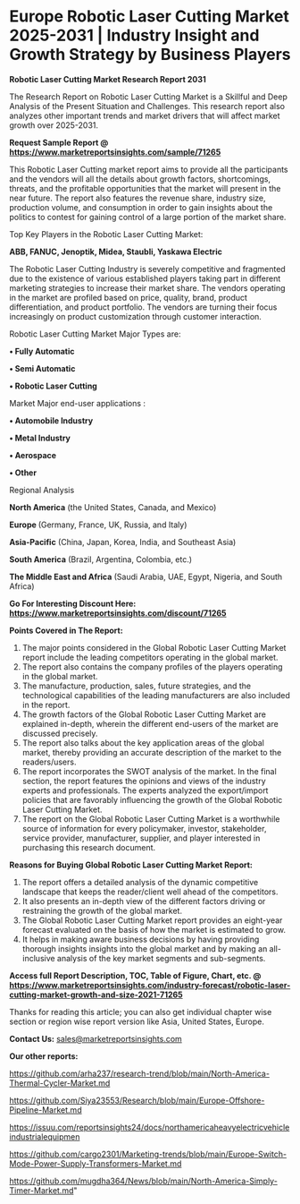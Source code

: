 # Europe Robotic Laser Cutting Market 2025-2031 | Industry Insight and Growth Strategy by Business Players

<strong>Robotic Laser Cutting Market Research Report 2031</strong>

The Research Report on Robotic Laser Cutting Market is a Skillful and Deep Analysis of the Present Situation and Challenges. This research report also analyzes other important trends and market drivers that will affect market growth over 2025-2031.

<strong>Request Sample Report @ <a href=https://www.marketreportsinsights.com/sample/71265>https://www.marketreportsinsights.com/sample/71265</a></strong>

This Robotic Laser Cutting market report aims to provide all the participants and the vendors will all the details about growth factors, shortcomings, threats, and the profitable opportunities that the market will present in the near future. The report also features the revenue share, industry size, production volume, and consumption in order to gain insights about the politics to contest for gaining control of a large portion of the market share.

Top Key Players in the Robotic Laser Cutting Market:

<strong>ABB, FANUC, Jenoptik, Midea, Staubli, Yaskawa Electric</strong>

The Robotic Laser Cutting Industry is severely competitive and fragmented due to the existence of various established players taking part in different marketing strategies to increase their market share. The vendors operating in the market are profiled based on price, quality, brand, product differentiation, and product portfolio. The vendors are turning their focus increasingly on product customization through customer interaction.

Robotic Laser Cutting Market Major Types are:

<strong>• Fully Automatic

• Semi Automatic

• Robotic Laser Cutting</strong>

Market Major end-user applications :

<strong>• Automobile Industry

• Metal Industry

• Aerospace

• Other</strong>

Regional Analysis

</u><strong><b>North America</b></strong> (the United States, Canada, and Mexico)

<strong><b>Europe </b></strong>(Germany, France, UK, Russia, and Italy)

<strong><b>Asia-Pacific</b></strong> (China, Japan, Korea, India, and Southeast Asia)

<strong><b>South America</b></strong> (Brazil, Argentina, Colombia, etc.)

<strong><b>The Middle East and Africa</b></strong> (Saudi Arabia, UAE, Egypt, Nigeria, and South Africa)

<strong>Go For Interesting Discount Here: <a href=https://www.marketreportsinsights.com/discount/71265>https://www.marketreportsinsights.com/discount/71265</a></strong>

<strong>Points Covered in The Report:</strong>
<ol>
  <li>The major points considered in the Global Robotic Laser Cutting Market report include the leading competitors operating in the global market.</li>
  <li>The report also contains the company profiles of the players operating in the global market.</li>
  <li>The manufacture, production, sales, future strategies, and the technological capabilities of the leading manufacturers are also included in the report.</li>
  <li>The growth factors of the Global Robotic Laser Cutting Market are explained in-depth, wherein the different end-users of the market are discussed precisely.</li>
  <li>The report also talks about the key application areas of the global market, thereby providing an accurate description of the market to the readers/users.</li>
  <li>The report incorporates the SWOT analysis of the market. In the final section, the report features the opinions and views of the industry experts and professionals. The experts analyzed the export/import policies that are favorably influencing the growth of the Global Robotic Laser Cutting Market.</li>
  <li>The report on the Global Robotic Laser Cutting Market is a worthwhile source of information for every policymaker, investor, stakeholder, service provider, manufacturer, supplier, and player interested in purchasing this research document.</li>
</ol>
<strong>Reasons for Buying Global Robotic Laser Cutting Market Report:</strong>

<ol>
  <li>The report offers a detailed analysis of the dynamic competitive landscape that keeps the reader/client well ahead of the competitors.</li>
  <li>It also presents an in-depth view of the different factors driving or restraining the growth of the global market.</li>
  <li>The Global Robotic Laser Cutting Market report provides an eight-year forecast evaluated on the basis of how the market is estimated to grow.</li>
  <li>It helps in making aware business decisions by having providing thorough insights insights into the global market and by making an all-inclusive analysis of the key market segments and sub-segments.</li>
</ol>
<strong>Access full Report Description, TOC, Table of Figure, Chart, etc. @ <a href=https://www.marketreportsinsights.com/industry-forecast/robotic-laser-cutting-market-growth-and-size-2021-71265>https://www.marketreportsinsights.com/industry-forecast/robotic-laser-cutting-market-growth-and-size-2021-71265</a></strong>


Thanks for reading this article; you can also get individual chapter wise section or region wise report version like Asia, United States, Europe.

<strong>Contact Us:</strong>
sales@marketreportsinsights.com

<strong>Our other reports:</strong>

<a href=https://github.com/arha237/research-trend/blob/main/North-America-Thermal-Cycler-Market.md>https://github.com/arha237/research-trend/blob/main/North-America-Thermal-Cycler-Market.md</a>

<a href=https://github.com/Siya23553/Research/blob/main/Europe-Offshore-Pipeline-Market.md>https://github.com/Siya23553/Research/blob/main/Europe-Offshore-Pipeline-Market.md</a>

<a href=https://issuu.com/reportsinsights24/docs/northamericaheavyelectricvehicleindustrialequipmen>https://issuu.com/reportsinsights24/docs/northamericaheavyelectricvehicleindustrialequipmen</a>

<a href=https://github.com/cargo2301/Marketing-trends/blob/main/Europe-Switch-Mode-Power-Supply-Transformers-Market.md>https://github.com/cargo2301/Marketing-trends/blob/main/Europe-Switch-Mode-Power-Supply-Transformers-Market.md</a>

<a href=https://github.com/mugdha364/News/blob/main/North-America-Simply-Timer-Market.md>https://github.com/mugdha364/News/blob/main/North-America-Simply-Timer-Market.md</a>"
